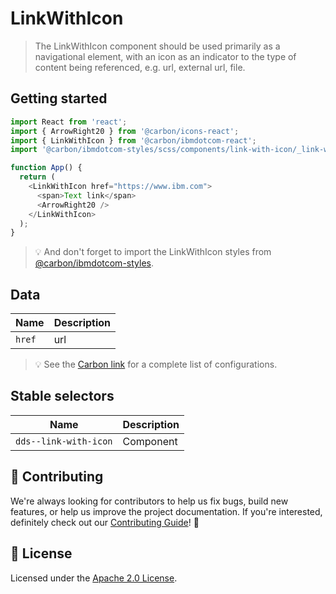 # LinkWithIcon

> The LinkWithIcon component should be used primarily as a navigational element,
> with an icon as an indicator to the type of content being referenced, e.g.
> url, external url, file.

## Getting started

```javascript
import React from 'react';
import { ArrowRight20 } from '@carbon/icons-react';
import { LinkWithIcon } from '@carbon/ibmdotcom-react';
import '@carbon/ibmdotcom-styles/scss/components/link-with-icon/_link-with-icon.scss';

function App() {
  return (
    <LinkWithIcon href="https://www.ibm.com">
      <span>Text link</span>
      <ArrowRight20 />
    </LinkWithIcon>
  );
}
```

> 💡 And don't forget to import the LinkWithIcon styles from
> [@carbon/ibmdotcom-styles](/packages/styles).

## Data

| Name   | Description |
| ------ | ----------- |
| `href` | url         |

> 💡 See the
> [Carbon link](https://www.carbondesignsystem.com/components/link/code) for a
> complete list of configurations.

## Stable selectors

| Name                  | Description |
| --------------------- | ----------- |
| `dds--link-with-icon` | Component   |

## 🙌 Contributing

We're always looking for contributors to help us fix bugs, build new features,
or help us improve the project documentation. If you're interested, definitely
check out our [Contributing Guide](/.github/CONTRIBUTING.md)! 👀

## 📝 License

Licensed under the [Apache 2.0 License](/LICENSE).
